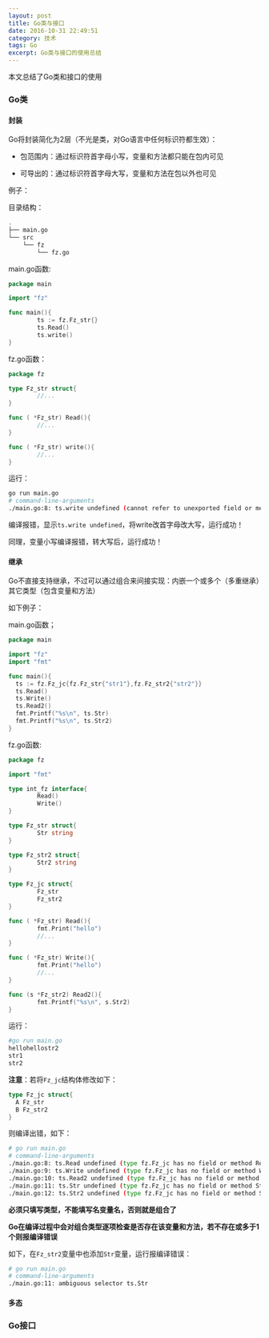 ```yaml
---
layout: post
title: Go类与接口
date: 2016-10-31 22:49:51
category: 技术
tags: Go
excerpt: Go类与接口的使用总结
---
```


本文总结了Go类和接口的使用

### Go类

#### 封装

Go将封装简化为2层（不光是类，对Go语言中任何标识符都生效）：

* 包范围内：通过标识符首字母小写，变量和方法都只能在包内可见

* 可导出的：通过标识符首字母大写，变量和方法在包以外也可见

例子：

目录结构：
```sh
.
├── main.go
└── src
    └── fz
        └── fz.go
```

main.go函数:

```go
package main

import "fz"

func main(){
        ts := fz.Fz_str{}
        ts.Read()
        ts.write()
}
```

fz.go函数：

```go
package fz

type Fz_str struct{
        //...
}

func ( *Fz_str) Read(){
        //...
}

func ( *Fz_str) write(){
        //...
}
```

运行：

```sh
go run main.go      
# command-line-arguments
./main.go:8: ts.write undefined (cannot refer to unexported field or method fz.(*Fz_str)."".write)
```

编译报错，显示`ts.write undefined`，将write改首字母改大写，运行成功！

同理，变量小写编译报错，转大写后，运行成功！

#### 继承

Go不直接支持继承，不过可以通过组合来间接实现：内嵌一个或多个（多重继承）其它类型（包含变量和方法）

如下例子：

main.go函数；

```go
package main

import "fz"
import "fmt"

func main(){
  ts := fz.Fz_jc{fz.Fz_str{"str1"},fz.Fz_str2{"str2"}}
  ts.Read()
  ts.Write()
  ts.Read2()
  fmt.Printf("%s\n", ts.Str)
  fmt.Printf("%s\n", ts.Str2)
}
```

fz.go函数:

```go
package fz

import "fmt"

type int_fz interface{
        Read()
        Write()
}

type Fz_str struct{
        Str string
}

type Fz_str2 struct{
        Str2 string
}

type Fz_jc struct{
        Fz_str
        Fz_str2
}

func ( *Fz_str) Read(){
        fmt.Print("hello")
        //...
}

func ( *Fz_str) Write(){
        fmt.Print("hello")
        //...
}

func (s *Fz_str2) Read2(){
        fmt.Printf("%s\n", s.Str2)
}
```

运行：

```sh
#go run main.go 
hellohellostr2
str1
str2
```

**注意**：若将`Fz_jc`结构体修改如下：

```go
type Fz_jc struct{
  A Fz_str
  B Fz_str2
}
```

则编译出错，如下：

```sh
# go run main.go 
# command-line-arguments
./main.go:8: ts.Read undefined (type fz.Fz_jc has no field or method Read)
./main.go:9: ts.Write undefined (type fz.Fz_jc has no field or method Write)
./main.go:10: ts.Read2 undefined (type fz.Fz_jc has no field or method Read2)
./main.go:11: ts.Str undefined (type fz.Fz_jc has no field or method Str)
./main.go:12: ts.Str2 undefined (type fz.Fz_jc has no field or method Str2)
```

**必须只填写类型，不能填写名变量名，否则就是组合了**

**Go在编译过程中会对组合类型逐项检查是否存在该变量和方法，若不存在或多于1个则报编译错误**

如下，在`Fz_str2`变量中也添加`Str`变量，运行报编译错误：

```sh
# go run main.go   
# command-line-arguments
./main.go:11: ambiguous selector ts.Str
```

#### 多态



### Go接口
